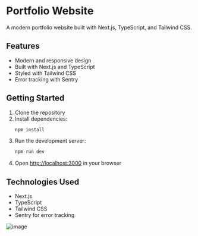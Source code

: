 # Portfolio Website

A modern portfolio website built with Next.js, TypeScript, and Tailwind CSS.

## Features

- Modern and responsive design
- Built with Next.js and TypeScript
- Styled with Tailwind CSS
- Error tracking with Sentry

## Getting Started

1. Clone the repository
2. Install dependencies:
   ```bash
   npm install
   ```
3. Run the development server:
   ```bash
   npm run dev
   ```
4. Open [http://localhost:3000](http://localhost:3000) in your browser

## Technologies Used

- Next.js
- TypeScript
- Tailwind CSS
- Sentry for error tracking



![image](https://github.com/user-attachments/assets/596ce181-6f4b-4db2-8ce9-04cd6b48a031)
